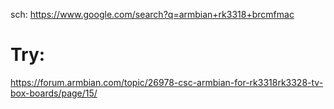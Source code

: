 sch: https://www.google.com/search?q=armbian+rk3318+brcmfmac

# Try:
https://forum.armbian.com/topic/26978-csc-armbian-for-rk3318rk3328-tv-box-boards/page/15/
